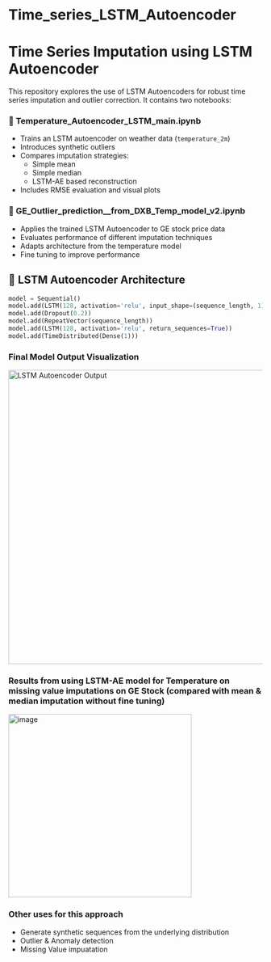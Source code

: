 
# Time_series_LSTM_Autoencoder

# Time Series Imputation using LSTM Autoencoder

This repository explores the use of LSTM Autoencoders for robust time series imputation and outlier correction. It contains two notebooks:

### 🔹 Temperature_Autoencoder_LSTM_main.ipynb
- Trains an LSTM autoencoder on weather data (`temperature_2m`)
- Introduces synthetic outliers
- Compares imputation strategies:
  - Simple mean
  - Simple median
  - LSTM-AE based reconstruction
- Includes RMSE evaluation and visual plots

### 🔹 GE_Outlier_prediction__from_DXB_Temp_model_v2.ipynb
- Applies the trained LSTM Autoencoder to GE stock price data
- Evaluates performance of different imputation techniques
- Adapts architecture from the temperature model
- Fine tuning to improve performance <TBD>

## 🧠 LSTM Autoencoder Architecture

```python
model = Sequential()
model.add(LSTM(128, activation='relu', input_shape=(sequence_length, 1), return_sequences=False))
model.add(Dropout(0.2))
model.add(RepeatVector(sequence_length))
model.add(LSTM(128, activation='relu', return_sequences=True))
model.add(TimeDistributed(Dense(1)))
```

### Final Model Output Visualization

<img width="582" alt="LSTM Autoencoder Output" src="https://github.com/user-attachments/assets/3fe94a1c-7a50-44cf-9127-51cc4417cb9d" />

### Results from using LSTM-AE model for Temperature on missing value imputations on GE Stock (compared with mean & median imputation without fine tuning)

<img width="363" alt="image" src="https://github.com/user-attachments/assets/46021223-e72e-48d5-b600-f0395cc61708" />


### Other uses for this approach
- Generate synthetic sequences from the underlying distribution
- Outlier & Anomaly detection
- Missing Value impuatation

